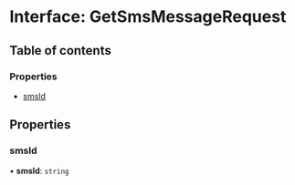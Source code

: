 # Interface: GetSmsMessageRequest

## Table of contents

### Properties

- [smsId](GetSmsMessageRequest.md#smsid)

## Properties

### <a id="smsid" name="smsid"></a> smsId

• **smsId**: `string`
